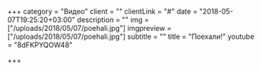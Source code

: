 +++
category = "Видео"
client = ""
clientLink = "#"
date = "2018-05-07T19:25:20+03:00"
description = ""
img = ["/uploads/2018/05/07/poehali.jpg"]
imgpreview = ["/uploads/2018/05/07/poehali.jpg"]
subtitle = ""
title = "Поехали!"
youtube = "8dFKPYQOW48"

+++
